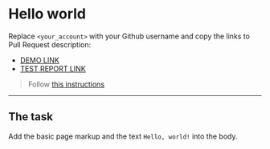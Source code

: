 # Hello world
Replace `<your_account>` with your Github username and copy the links to Pull Request description:
- [DEMO LINK](https://anastasiia-khudych.github.io/layout_hello-world/)
- [TEST REPORT LINK](https://anastasiia-khudych.github.io/layout_hello-world/report/html_report/)

> Follow [this instructions](https://mate-academy.github.io/layout_task-guideline/#how-to-solve-the-layout-tasks-on-github)
___

## The task 
Add the basic page markup and the text `Hello, world!` into the body.
